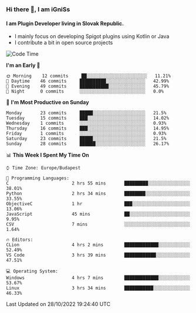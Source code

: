 ### Hi there 👋, I am iGniSs

#### I am Plugin Developer living in Slovak Republic.
- I mainly focus on developing Spigot plugins using Kotlin or Java
- I contribute a bit in open source projects

<!--START_SECTION:waka-->
![Code Time](http://img.shields.io/badge/Code%20Time-943%20hrs%2038%20mins-blue)

**I'm an Early 🐤** 

```text
🌞 Morning    12 commits     ██░░░░░░░░░░░░░░░░░░░░░░░   11.21% 
🌆 Daytime    46 commits     ██████████░░░░░░░░░░░░░░░   42.99% 
🌃 Evening    49 commits     ███████████░░░░░░░░░░░░░░   45.79% 
🌙 Night      0 commits      ░░░░░░░░░░░░░░░░░░░░░░░░░   0.0%

```
📅 **I'm Most Productive on Sunday** 

```text
Monday       23 commits     █████░░░░░░░░░░░░░░░░░░░░   21.5% 
Tuesday      15 commits     ███░░░░░░░░░░░░░░░░░░░░░░   14.02% 
Wednesday    1 commits      ░░░░░░░░░░░░░░░░░░░░░░░░░   0.93% 
Thursday     16 commits     ███░░░░░░░░░░░░░░░░░░░░░░   14.95% 
Friday       1 commits      ░░░░░░░░░░░░░░░░░░░░░░░░░   0.93% 
Saturday     23 commits     █████░░░░░░░░░░░░░░░░░░░░   21.5% 
Sunday       28 commits     ██████░░░░░░░░░░░░░░░░░░░   26.17%

```


📊 **This Week I Spent My Time On** 

```text
⌚︎ Time Zone: Europe/Budapest

💬 Programming Languages: 
C                        2 hrs 55 mins       █████████░░░░░░░░░░░░░░░░   38.01% 
Python                   2 hrs 34 mins       ████████░░░░░░░░░░░░░░░░░   33.55% 
ObjectiveC               1 hr                ███░░░░░░░░░░░░░░░░░░░░░░   13.06% 
JavaScript               45 mins             ██░░░░░░░░░░░░░░░░░░░░░░░   9.95% 
CSV                      7 mins              ░░░░░░░░░░░░░░░░░░░░░░░░░   1.64%

🔥 Editors: 
CLion                    4 hrs 2 mins        █████████████░░░░░░░░░░░░   52.49% 
VS Code                  3 hrs 39 mins       ████████████░░░░░░░░░░░░░   47.51%

💻 Operating System: 
Windows                  4 hrs 7 mins        █████████████░░░░░░░░░░░░   53.67% 
Linux                    3 hrs 34 mins       ███████████░░░░░░░░░░░░░░   46.33%

```


 Last Updated on 28/10/2022 19:24:40 UTC
<!--END_SECTION:waka-->